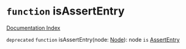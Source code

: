 # `function` isAssertEntry

[Documentation Index](../README.md)

`deprecated` `function` isAssertEntry(node: [Node](../private.interface.Node/README.md)): node `is` [AssertEntry](../private.interface.AssertEntry/README.md)